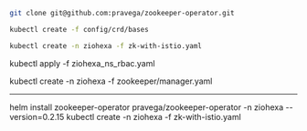 

```bash
git clone git@github.com:pravega/zookeeper-operator.git
```


```bash
kubectl create -f config/crd/bases
```


```bash
kubectl create -n ziohexa -f zk-with-istio.yaml
```

kubectl apply -f ziohexa_ns_rbac.yaml 

kubectl create -n ziohexa -f zookeeper/manager.yaml

----

 helm install zookeeper-operator pravega/zookeeper-operator -n ziohexa --version=0.2.15
 kubectl create -n ziohexa -f zk-with-istio.yaml